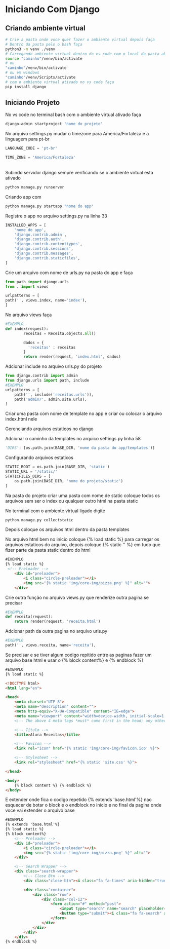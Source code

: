 # Iniciando Com Django

## Criando ambiente virtual


```bash
# Crie a pasta onde voce quer fazer o ambiente virtual depois faça
# Dentro da pasta pelo o bash faça
python3 -m venv ./venv
# Carregando ambiente virtual dentro do vs code com o local da pasta aberto no vs code
source "caminho"/venv/bin/activate
# ou
"caminho"/venv/bin/activate
# ou em windows 
"caminho"/venv/Scripts/activate
# com o ambiente virtual ativado no vs code faça
pip install django
```

## Iniciando Projeto
No vs code no terminal bash com o ambiente virtual ativado faça
```bash
django-admin startproject "nome do projeto"
```

<p>No arquivo settings.py mudar o timezone para America/Fortaleza e a linguagem para pt-br<br></p>

```python
LANGUAGE_CODE = 'pt-br'

TIME_ZONE = 'America/Fortaleza'
```

<p><br>Subindo servidor django sempre verificando se o ambiente virtual esta ativado</p>

```bash
python manage.py runserver
```

Criando app com 
```bash
python manage.py startapp "nome do app"
```
<p>Registre o app no arquivo settings.py na linha 33</p>

```python
INSTALLED_APPS = [
    'nome do app',
    'django.contrib.admin',
    'django.contrib.auth',
    'django.contrib.contenttypes',
    'django.contrib.sessions',
    'django.contrib.messages',
    'django.contrib.staticfiles',
]
```

<p>Crie um arquivo com nome de urls.py na pasta do app e faça</p>

```python
from path import django.urls
from . import views

urlpatterns = [
path('', views.index, name='index'),
]
```

<p>No arquivo views faça</p>

```python
#EXEMPLO
def index(request):
     	receitas = Receita.objects.all()

     	dados = {
          'receitas' : receitas
     	}
     	return render(request, 'index.html', dados)
```

<p>Adcionar include no arquivo urls.py do projeto </p>

```python
from django.contrib import admin
from django.urls import path, include
#EXEMPLO
urlpatterns = [
    path('', include('receitas.urls')),
    path('admin/', admin.site.urls),
]
```

<p>Criar uma pasta com nome de template no app e criar ou colocar o arquivo index.html nele</p>
<p>Gerenciando arquivos estaticos no django</p>
<p>Adcionar o caminho da templates no arquico settings.py linha 58</p>

```python
'DIRS': [os.path.join(BASE_DIR, 'nome da pasta do app/templates')]
```

<p>Configurando arquivos estaticos</p>

```python
STATIC_ROOT = os.path.join(BASE_DIR, 'static')
STATIC_URL = '/static/'
STATICFILES_DIRS = [
    os.path.join(BASE_DIR, 'nome do projeto/static')
]
```
<p>Na pasta do projeto criar uma pasta com nome de static coloque todos os arquivos sem ser o index ou qualquer outro html na pasta static</p>
<p>No terminal com o ambiente virtual ligado digite</p>

```bash
python manage.py collectstatic
```

<p>Depois coloque os arquivos html dentro da pasta templates</p>
<p>No arquivo html bem no inicio coloque {% load static %} para carregar os arquivos estaticos do arquivo, depois coloque {% static '' %} em tudo que fizer parte da pasta static dentro do html </p>

```html
#EXEMPLO
{% load static %}
 <!-- Preloader -->
    <div id="preloader">
        <i class="circle-preloader"></i>
        <img src="{% static 'img/core-img/pizza.png' %}" alt="">
    </div>
```
<p>Crie outra função no arquivo views.py que renderize outra pagina se precisar</p>

```python
#EXEMPLO
def receita(request):
    return render(request, 'receita.html')
```
<p>Adcionar path da outra pagina no arquivo urls.py</p>

```python
#EXEMPLO
path('', views.receita, name='receita'),
```
<p>Se precisar e se tiver algum codigo repitido entre as paginas fazer um arquivo base html e usar o {% block content%} e {% endblock %}</p>

```html
#EXEMPLO
{% load static %}

<!DOCTYPE html>
<html lang="en">

<head>
    <meta charset="UTF-8">
    <meta name="description" content="">
    <meta http-equiv="X-UA-Compatible" content="IE=edge">
    <meta name="viewport" content="width=device-width, initial-scale=1, shrink-to-fit=no">
    <!-- The above 4 meta tags *must* come first in the head; any other head content must come *after* these tags -->

    <!-- Título -->
    <title>Alura Receitas</title>

    <!-- Favicon -->
    <link rel="icon" href="{% static 'img/core-img/favicon.ico' %}">

    <!-- Stylesheet -->
    <link rel="stylesheet" href="{% static 'site.css' %}">

</head>

<body>
    {% block content %} {% endblock %}
</body>
```

<p>E extender onde fica o codigo repetido {% extends 'base.html'%} nao esquecer de botar o block e o endblock no inicio e no final 	da pagina onde voce vai extender o arquivo base</p>

```html
#EXEMPLO
{% extends 'base.html'%}
{% load static %}
{% block content%}
    <!-- Preloader -->
    <div id="preloader">
        <i class="circle-preloader"></i>
        <img src="{% static 'img/core-img/pizza.png' %}" alt="">
    </div>

    <!-- Search Wrapper -->
    <div class="search-wrapper">
        <!-- Close Btn -->
        <div class="close-btn"><i class="fa fa-times" aria-hidden="true"></i></div>

        <div class="container">
            <div class="row">
                <div class="col-12">
                    <form action="#" method="post">
                        <input type="search" name="search" placeholder="O que está procurando...">
                        <button type="submit"><i class="fa fa-search" aria-hidden="true"></i></button>
                    </form>
                </div>
            </div>
        </div>
    </div>
{% endblock %}
```
